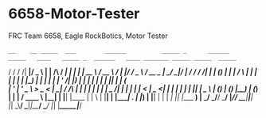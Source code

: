 # 6658-Motor-Tester
FRC Team 6658, Eagle RockBotics, Motor Tester


    __    __ _____  ___        ______          _____ _      ______       _____   ____   _____ _  ______   ____ _______ _____ _____  _____ 
   / /   / /| ____|/ _ \      |  ____|   /\   / ____| |    |  ____|     |  __ \ / __ \ / ____| |/ /  _ \ / __ \__   __|_   _/ ____|/ ____|
  / /_  / /_| |__ | (_) |     | |__     /  \ | |  __| |    | |__        | |__) | |  | | |    | ' /| |_) | |  | | | |    | || |    | (___  
 | '_ \| '_ \___ \ > _ <      |  __|   / /\ \| | |_ | |    |  __|       |  _  /| |  | | |    |  < |  _ <| |  | | | |    | || |     \___ \ 
 | (_) | (_) |__) | (_) |     | |____ / ____ \ |__| | |____| |____      | | \ \| |__| | |____| . \| |_) | |__| | | |   _| || |____ ____) |
  \___/ \___/____/ \___/      |______/_/    \_\_____|______|______|     |_|  \_\\____/ \_____|_|\_\____/ \____/  |_|  |_____\_____|_____/ 
